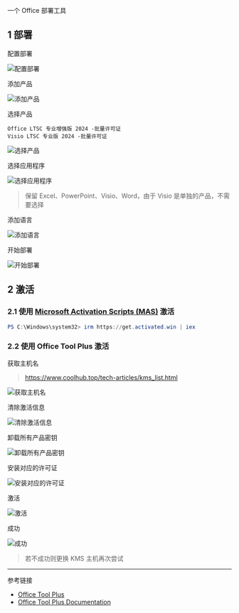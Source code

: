 一个 Office 部署工具

## 1 部署

配置部署

![配置部署](./../../../../../../../images/Office%20Tool%20Plus/%E9%85%8D%E7%BD%AE%E9%83%A8%E7%BD%B2.png)

添加产品

![添加产品](./../../../../../../../images/Office%20Tool%20Plus/%E6%B7%BB%E5%8A%A0%E4%BA%A7%E5%93%81.png)

选择产品

```
Office LTSC 专业增强版 2024 -批量许可证
Visio LTSC 专业版 2024 -批量许可证
```

![选择产品](./../../../../../../../images/Office%20Tool%20Plus/%E9%80%89%E6%8B%A9%E4%BA%A7%E5%93%81.png)

选择应用程序

![选择应用程序](./../../../../../../../images/Office%20Tool%20Plus/%E9%80%89%E6%8B%A9%E5%BA%94%E7%94%A8%E7%A8%8B%E5%BA%8F.png)

> 保留 Excel、PowerPoint、Visio、Word，由于 Visio 是单独的产品，不需要选择

添加语言

![添加语言](./../../../../../../../images/Office%20Tool%20Plus/%E6%B7%BB%E5%8A%A0%E8%AF%AD%E8%A8%80.png)

开始部署

![开始部署](./../../../../../../../images/Office%20Tool%20Plus/%E5%BC%80%E5%A7%8B%E9%83%A8%E7%BD%B2.png)

## 2 激活

### 2.1 使用 [Microsoft Activation Scripts (MAS)](https://massgrave.dev/) 激活

```powershell
PS C:\Windows\system32> irm https://get.activated.win | iex
```

### 2.2 使用 Office Tool Plus 激活

获取主机名

>https://www.coolhub.top/tech-articles/kms_list.html

![获取主机名](./../../../../../../../images/Office%20Tool%20Plus/%E8%8E%B7%E5%8F%96%E4%B8%BB%E6%9C%BA%E5%90%8D.png)

清除激活信息

![清除激活信息](./../../../../../../../images/Office%20Tool%20Plus/%E6%B8%85%E9%99%A4%E6%BF%80%E6%B4%BB%E4%BF%A1%E6%81%AF.png)

卸载所有产品密钥

![卸载所有产品密钥](./../../../../../../../images/Office%20Tool%20Plus/%E5%8D%B8%E8%BD%BD%E6%89%80%E6%9C%89%E4%BA%A7%E5%93%81%E5%AF%86%E9%92%A5.png)

安装对应的许可证

![安装对应的许可证](./../../../../../../../images/Office%20Tool%20Plus/%E5%AE%89%E8%A3%85%E5%AF%B9%E5%BA%94%E7%9A%84%E8%AE%B8%E5%8F%AF%E8%AF%81.png)

激活

![激活](./../../../../../../../images/Office%20Tool%20Plus/%E6%BF%80%E6%B4%BB.png)

成功

![成功](./../../../../../../../images/Office%20Tool%20Plus/%E6%88%90%E5%8A%9F.png)

> 若不成功则更换 KMS 主机再次尝试

---

参考链接

- [Office Tool Plus](https://github.com/YerongAI/Office-Tool)
- [Office Tool Plus Documentation](https://www.officetool.plus/zh-cn/)
